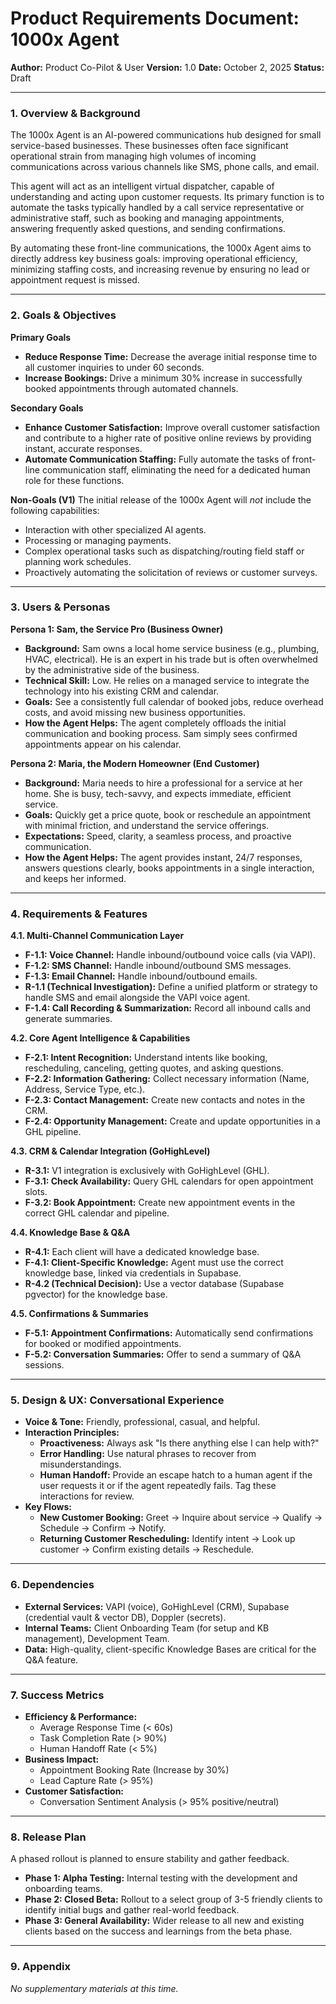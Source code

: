 # Product Requirements Document: 1000x Agent

**Author:** Product Co-Pilot & User
**Version:** 1.0
**Date:** October 2, 2025
**Status:** Draft

---

### **1. Overview & Background**

The 1000x Agent is an AI-powered communications hub designed for small service-based businesses. These businesses often face significant operational strain from managing high volumes of incoming communications across various channels like SMS, phone calls, and email.

This agent will act as an intelligent virtual dispatcher, capable of understanding and acting upon customer requests. Its primary function is to automate the tasks typically handled by a call service representative or administrative staff, such as booking and managing appointments, answering frequently asked questions, and sending confirmations.

By automating these front-line communications, the 1000x Agent aims to directly address key business goals: improving operational efficiency, minimizing staffing costs, and increasing revenue by ensuring no lead or appointment request is missed.

---

### **2. Goals & Objectives**

**Primary Goals**

- **Reduce Response Time:** Decrease the average initial response time to all customer inquiries to under 60 seconds.
- **Increase Bookings:** Drive a minimum 30% increase in successfully booked appointments through automated channels.

**Secondary Goals**

- **Enhance Customer Satisfaction:** Improve overall customer satisfaction and contribute to a higher rate of positive online reviews by providing instant, accurate responses.
- **Automate Communication Staffing:** Fully automate the tasks of front-line communication staff, eliminating the need for a dedicated human role for these functions.

**Non-Goals (V1)**
The initial release of the 1000x Agent will _not_ include the following capabilities:

- Interaction with other specialized AI agents.
- Processing or managing payments.
- Complex operational tasks such as dispatching/routing field staff or planning work schedules.
- Proactively automating the solicitation of reviews or customer surveys.

---

### **3. Users & Personas**

**Persona 1: Sam, the Service Pro (Business Owner)**

- **Background:** Sam owns a local home service business (e.g., plumbing, HVAC, electrical). He is an expert in his trade but is often overwhelmed by the administrative side of the business.
- **Technical Skill:** Low. He relies on a managed service to integrate the technology into his existing CRM and calendar.
- **Goals:** See a consistently full calendar of booked jobs, reduce overhead costs, and avoid missing new business opportunities.
- **How the Agent Helps:** The agent completely offloads the initial communication and booking process. Sam simply sees confirmed appointments appear on his calendar.

**Persona 2: Maria, the Modern Homeowner (End Customer)**

- **Background:** Maria needs to hire a professional for a service at her home. She is busy, tech-savvy, and expects immediate, efficient service.
- **Goals:** Quickly get a price quote, book or reschedule an appointment with minimal friction, and understand the service offerings.
- **Expectations:** Speed, clarity, a seamless process, and proactive communication.
- **How the Agent Helps:** The agent provides instant, 24/7 responses, answers questions clearly, books appointments in a single interaction, and keeps her informed.

---

### **4. Requirements & Features**

**4.1. Multi-Channel Communication Layer**

- **F-1.1: Voice Channel:** Handle inbound/outbound voice calls (via VAPI).
- **F-1.2: SMS Channel:** Handle inbound/outbound SMS messages.
- **F-1.3: Email Channel:** Handle inbound/outbound emails.
- **R-1.1 (Technical Investigation):** Define a unified platform or strategy to handle SMS and email alongside the VAPI voice agent.
- **F-1.4: Call Recording & Summarization:** Record all inbound calls and generate summaries.

**4.2. Core Agent Intelligence & Capabilities**

- **F-2.1: Intent Recognition:** Understand intents like booking, rescheduling, canceling, getting quotes, and asking questions.
- **F-2.2: Information Gathering:** Collect necessary information (Name, Address, Service Type, etc.).
- **F-2.3: Contact Management:** Create new contacts and notes in the CRM.
- **F-2.4: Opportunity Management:** Create and update opportunities in a GHL pipeline.

**4.3. CRM & Calendar Integration (GoHighLevel)**

- **R-3.1:** V1 integration is exclusively with GoHighLevel (GHL).
- **F-3.1: Check Availability:** Query GHL calendars for open appointment slots.
- **F-3.2: Book Appointment:** Create new appointment events in the correct GHL calendar and pipeline.

**4.4. Knowledge Base & Q&A**

- **R-4.1:** Each client will have a dedicated knowledge base.
- **F-4.1: Client-Specific Knowledge:** Agent must use the correct knowledge base, linked via credentials in Supabase.
- **R-4.2 (Technical Decision):** Use a vector database (Supabase pgvector) for the knowledge base.

**4.5. Confirmations & Summaries**

- **F-5.1: Appointment Confirmations:** Automatically send confirmations for booked or modified appointments.
- **F-5.2: Conversation Summaries:** Offer to send a summary of Q&A sessions.

---

### **5. Design & UX: Conversational Experience**

- **Voice & Tone:** Friendly, professional, casual, and helpful.
- **Interaction Principles:**
  - **Proactiveness:** Always ask "Is there anything else I can help with?"
  - **Error Handling:** Use natural phrases to recover from misunderstandings.
  - **Human Handoff:** Provide an escape hatch to a human agent if the user requests it or if the agent repeatedly fails. Tag these interactions for review.
- **Key Flows:**
  - **New Customer Booking:** Greet → Inquire about service → Qualify → Schedule → Confirm → Notify.
  - **Returning Customer Rescheduling:** Identify intent → Look up customer → Confirm existing details → Reschedule.

---

### **6. Dependencies**

- **External Services:** VAPI (voice), GoHighLevel (CRM), Supabase (credential vault & vector DB), Doppler (secrets).
- **Internal Teams:** Client Onboarding Team (for setup and KB management), Development Team.
- **Data:** High-quality, client-specific Knowledge Bases are critical for the Q&A feature.

---

### **7. Success Metrics**

- **Efficiency & Performance:**
  - Average Response Time (< 60s)
  - Task Completion Rate (> 90%)
  - Human Handoff Rate (< 5%)
- **Business Impact:**
  - Appointment Booking Rate (Increase by 30%)
  - Lead Capture Rate (> 95%)
- **Customer Satisfaction:**
  - Conversation Sentiment Analysis (> 95% positive/neutral)

---

### **8. Release Plan**

A phased rollout is planned to ensure stability and gather feedback.

- **Phase 1: Alpha Testing:** Internal testing with the development and onboarding teams.
- **Phase 2: Closed Beta:** Rollout to a select group of 3-5 friendly clients to identify initial bugs and gather real-world feedback.
- **Phase 3: General Availability:** Wider release to all new and existing clients based on the success and learnings from the beta phase.

---

### **9. Appendix**

_No supplementary materials at this time._
